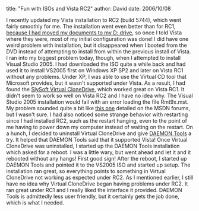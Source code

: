 
title: "Fun with ISOs and Vista RC2"
author: David
date: 2006/10/08

I recently updated my Vista installation to RC2 (build 5744), which went fairly smoothly for me. The installation went even better than for RC1, [because I had moved my documents to my D: drive](http://www.mohundro.com/blog/PermaLink,guid,d2103c85-a702-47ae-b149-48c3ba43fcb2.aspx), so once I told Vista where they were, most of my initial configuration was done! I did have one weird problem with installation, but it disappeared when I booted from the DVD instead of attempting to install from within the previous install of Vista. 
I ran into my biggest problem today, though, when I attempted to install Visual Studio 2005. I had downloaded the ISO quite a while back and had used it to install VS2005 first on Windows XP SP2 and later on Vista RC1 without any problems. Under XP, I was able to use the Virtual CD tool that Microsoft provides, but it wasn't supported under Vista. As a result, I had found the [SlySoft Virtual CloneDrive](http://www.slysoft.com/en/virtual-clonedrive.html), which worked great on Vista RC1. It didn't seem to work so well on Vista RC2 and I have no idea why. 
The Visual Studio 2005 installation would fail with an error loading the file Rmt9x.mst. My problem sounded quite a bit like <a href="http://forums.microsoft.com/MSDN/ShowPost.aspx?PostID=203630&SiteID=1">this one</a> detailed on the MSDN forums, but I wasn't sure. I had also noticed some strange behavior with restarting since I had installed RC2, such as the restart hanging, even to the point of me having to power down my computer instead of waiting on the restart. On a hunch, I decided to uninstall Virtual CloneDrive and give [DAEMON Tools](http://www.daemon-tools.cc/dtcc/index.php?) a try. It helped that DAEMON Tools said that it supported Vista! 
Once Virtual CloneDrive was uninstalled, I started up the DAEMON Tools installation which asked for a reboot. I was a little wary, but went ahead and let it and it rebooted without any hangs! First good sign! 
After the reboot, I started up DAEMON Tools and pointed it to the VS2005 ISO and started up setup. The installation ran great, so everything points to something in Virtual CloneDrive not working as expected under RC2. 
As I mentioned earlier, I still have no idea why Virtual CloneDrive began having problems under RC2. It ran great under RC1 and I really liked the interface it provided. DAEMON Tools is admittedly less user friendly, but it certainly gets the job done, which is what I needed.

